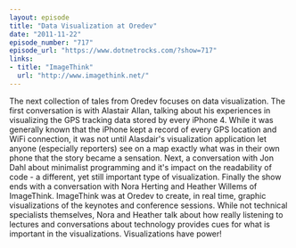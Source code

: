 ```yaml
---
layout: episode
title: "Data Visualization at Oredev"
date: "2011-11-22"
episode_number: "717"
episode_url: "https://www.dotnetrocks.com/?show=717"
links:
- title: "ImageThink"
  url: "http://www.imagethink.net/"
---
```


The next collection of tales from Oredev focuses on data visualization. The first conversation is with Alastair Allan, talking about his experiences in visualizing the GPS tracking data stored by every iPhone 4. While it was generally known that the iPhone kept a record of every GPS location and WiFi connection, it was not until Alasdair's visualization application let anyone (especially reporters) see on a map exactly what was in their own phone that the story became a sensation. Next, a conversation with Jon Dahl about minimalist programming and it's impact on the readability of code - a different, yet still important type of visualization. Finally the show ends with a conversation with Nora Herting and Heather Willems of ImageThink. ImageThink was at Oredev to create, in real time, graphic visualizations of the keynotes and conference sessions. While not technical specialists themselves, Nora and Heather talk about how really listening to lectures and conversations about technology provides cues for what is important in the visualizations. Visualizations have power!
